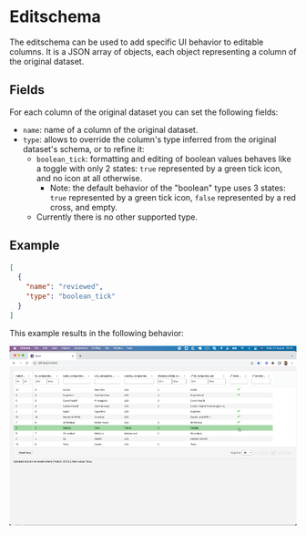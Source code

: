 # Editschema

The editschema can be used to add specific UI behavior to editable columns. It is a JSON array of objects, each object representing a column of the original dataset.

## Fields

For each column of the original dataset you can set the following fields:

* `name`: name of a column of the original dataset.
* `type`: allows to override the column's type inferred from the original dataset's schema, or to refine it:
  * `boolean_tick`: formatting and editing of boolean values behaves like a toggle with only 2 states: `true` represented by a green tick icon, and no icon at all otherwise.
    * Note: the default behavior of the "boolean" type uses 3 states: `true` represented by a green tick icon, `false` represented by a red cross, and empty.
  * Currently there is no other supported type.

## Example

```json
[
  {
    "name": "reviewed",
    "type": "boolean_tick"
  }
]
```

This example results in the following behavior:

![](boolean_tick.gif)
